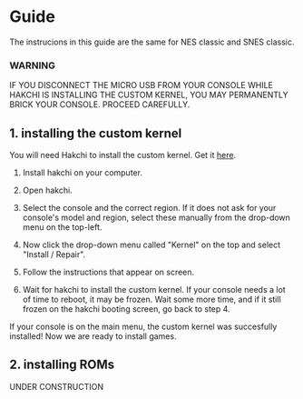 # Guide
The instrucions in this guide are the same for NES classic and SNES classic.
### WARNING
IF YOU DISCONNECT THE MICRO USB FROM YOUR CONSOLE WHILE HAKCHI IS INSTALLING THE CUSTOM KERNEL, YOU MAY PERMANENTLY BRICK YOUR CONSOLE.
PROCEED CAREFULLY.

## 1. installing the custom kernel
You will need Hakchi to install the custom kernel. Get it [here](https://github.com/teamshinkansen/hakchi2-ce/releases/).

1. Install hakchi on your computer.

2. Open hakchi.

3. Select the console and the correct region.
    If it does not ask for your console's model and region, select these manually from the drop-down menu on the top-left.

4. Now click the drop-down menu called "Kernel" on the top and select "Install / Repair".

5. Follow the instructions that appear on screen.

6. Wait for hakchi to install the custom kernel.
    If your console needs a lot of time to reboot, it may be frozen.
    Wait some more time, and if it still frozen on the hakchi booting screen, go back to step 4.

If your console is on the main menu, the custom kernel was succesfully installed!
Now we are ready to install games.

## 2. installing ROMs
UNDER CONSTRUCTION

